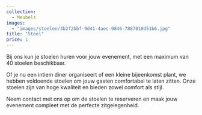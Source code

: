 ```yaml
---
collection:
  - Meubels
images:
  - "images/stoelen/3b2f2bbf-9d41-4aec-9846-7887010d51b6.jpg"
title: "Stoel"
price: 1
---
```


Bij ons kun je stoelen huren voor jouw evenement, met een maximum van 40 stoelen beschikbaar.

Of je nu een intiem diner organiseert of een kleine bijeenkomst plant, we hebben voldoende stoelen om jouw gasten comfortabel te laten zitten. Onze stoelen zijn van hoge kwaliteit en bieden zowel comfort als stijl.

Neem contact met ons op om de stoelen te reserveren en maak jouw evenement compleet met de perfecte zitgelegenheid.
